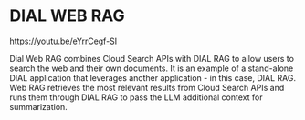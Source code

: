 # DIAL WEB RAG

https://youtu.be/eYrrCegf-SI

Dial Web RAG combines Cloud Search APIs with DIAL RAG to allow users to search the web and their own documents. It is an example of a stand-alone DIAL application that leverages another application - in this case, DIAL RAG. Web RAG retrieves the most relevant results from Cloud Search APIs and runs them through DIAL RAG to pass the LLM additional context for summarization.
